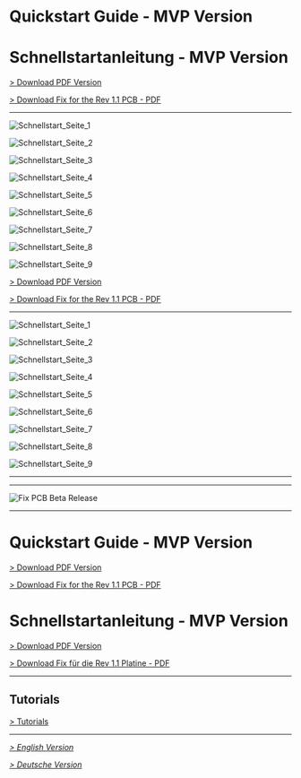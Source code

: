 <!---------------------------->
<!-- multilangual suffix: en, de  -->
<!---------------------------->

<!-- [en] -->
# Quickstart Guide - MVP Version
<!-- [de] -->
# Schnellstartanleitung - MVP Version
<!-- [common] -->

<!-- [en] -->
[> Download PDF Version](https://github.com/mommel/hs-lr-midi-schwurbler/blob/master/quickstartguide/MVP/en/Schwurbler_MVP-Quickstartguide.pdf)    

[> Download Fix for the Rev 1.1 PCB - PDF](https://github.com/mommel/hs-lr-midi-schwurbler/blob/master/quickstartguide/MVP/SchwurbelFix-MVP1.1.pdf)


***


![Schnellstart_Seite_1](https://github.com/mommel/hs-lr-midi-schwurbler/blob/master/quickstartguide/MVP/en/Schwurbler_MVP-Quickstartguide_Page_1.jpg)

![Schnellstart_Seite_2](https://github.com/mommel/hs-lr-midi-schwurbler/blob/master/quickstartguide/MVP/en/Schwurbler_MVP-Quickstartguide_Page_2.jpg)

![Schnellstart_Seite_3](https://github.com/mommel/hs-lr-midi-schwurbler/blob/master/quickstartguide/MVP/en/Schwurbler_MVP-Quickstartguide_Page_3.jpg)

![Schnellstart_Seite_4](https://github.com/mommel/hs-lr-midi-schwurbler/blob/master/quickstartguide/MVP/en/Schwurbler_MVP-Quickstartguide_Page_4.jpg)

![Schnellstart_Seite_5](https://github.com/mommel/hs-lr-midi-schwurbler/blob/master/quickstartguide/MVP/en/Schwurbler_MVP-Quickstartguide_Page_5.jpg)

![Schnellstart_Seite_6](https://github.com/mommel/hs-lr-midi-schwurbler/blob/master/quickstartguide/MVP/en/Schwurbler_MVP-Quickstartguide_Page_6.jpg)

![Schnellstart_Seite_7](https://github.com/mommel/hs-lr-midi-schwurbler/blob/master/quickstartguide/MVP/en/Schwurbler_MVP-Quickstartguide_Page_7.jpg)

![Schnellstart_Seite_8](https://github.com/mommel/hs-lr-midi-schwurbler/blob/master/quickstartguide/MVP/en/Schwurbler_MVP-Quickstartguide_Page_8.jpg)

![Schnellstart_Seite_9](https://github.com/mommel/hs-lr-midi-schwurbler/blob/master/quickstartguide/MVP/en/Schwurbler_MVP-Quickstartguide_Page_9.jpg)
<!-- [ignore] -->





<!-- [de] -->
[> Download PDF Version](https://github.com/mommel/hs-lr-midi-schwurbler/blob/master/quickstartguide/MVP/en/Schwurbler_MVP-Quickstartguide.pdf)    

[> Download Fix for the Rev 1.1 PCB - PDF](https://github.com/mommel/hs-lr-midi-schwurbler/blob/master/quickstartguide/MVP/SchwurbelFix-MVP1.1.pdf)


***


![Schnellstart_Seite_1](https://github.com/mommel/hs-lr-midi-schwurbler/blob/master/quickstartguide/MVP/en/Schwurbler_MVP-Quickstartguide_Page_1.jpg)

![Schnellstart_Seite_2](https://github.com/mommel/hs-lr-midi-schwurbler/blob/master/quickstartguide/MVP/en/Schwurbler_MVP-Quickstartguide_Page_2.jpg)

![Schnellstart_Seite_3](https://github.com/mommel/hs-lr-midi-schwurbler/blob/master/quickstartguide/MVP/en/Schwurbler_MVP-Quickstartguide_Page_3.jpg)

![Schnellstart_Seite_4](https://github.com/mommel/hs-lr-midi-schwurbler/blob/master/quickstartguide/MVP/en/Schwurbler_MVP-Quickstartguide_Page_4.jpg)

![Schnellstart_Seite_5](https://github.com/mommel/hs-lr-midi-schwurbler/blob/master/quickstartguide/MVP/en/Schwurbler_MVP-Quickstartguide_Page_5.jpg)

![Schnellstart_Seite_6](https://github.com/mommel/hs-lr-midi-schwurbler/blob/master/quickstartguide/MVP/en/Schwurbler_MVP-Quickstartguide_Page_6.jpg)

![Schnellstart_Seite_7](https://github.com/mommel/hs-lr-midi-schwurbler/blob/master/quickstartguide/MVP/en/Schwurbler_MVP-Quickstartguide_Page_7.jpg)

![Schnellstart_Seite_8](https://github.com/mommel/hs-lr-midi-schwurbler/blob/master/quickstartguide/MVP/en/Schwurbler_MVP-Quickstartguide_Page_8.jpg)

![Schnellstart_Seite_9](https://github.com/mommel/hs-lr-midi-schwurbler/blob/master/quickstartguide/MVP/en/Schwurbler_MVP-Quickstartguide_Page_9.jpg)


***
<!-- [common] -->

***

![Fix PCB Beta Release](https://github.com/mommel/hs-lr-midi-schwurbler/blob/master/quickstartguide/MVP/SchwurbelFix-MVP1.1.jpg)



***
<!-- [en] -->
# Quickstart Guide - MVP Version
[> Download PDF Version](https://github.com/mommel/hs-lr-midi-schwurbler/blob/master/quickstartguide/MVP/en/Schwurbler_MVP-Quickstartguide.pdf) 

[> Download Fix for the Rev 1.1 PCB - PDF](https://github.com/mommel/hs-lr-midi-schwurbler/blob/master/quickstartguide/MVP/SchwurbelFix-MVP1.1.pdf)
<!-- [de] -->
# Schnellstartanleitung - MVP Version
[> Download PDF Version](https://github.com/mommel/hs-lr-midi-schwurbler/blob/master/quickstartguide/MVP/de/Der%20Schwurbler%20MVP%20-%20Schnellstart.pdf)   

[> Download Fix für die Rev 1.1 Platine - PDF](https://github.com/mommel/hs-lr-midi-schwurbler/blob/master/quickstartguide/MVP/SchwurbelFix-MVP1.1.pdf)
<!-- [common] -->
***

## Tutorials
[> Tutorials](https://github.com/mommel/hs-lr-midi-schwurbler/wiki/Tutorials) 

***

<!-- [de] -->
_[ > English Version](quickstart.en.md)_
<!-- [en] -->
_[ > Deutsche Version](quickstart.de.md)_